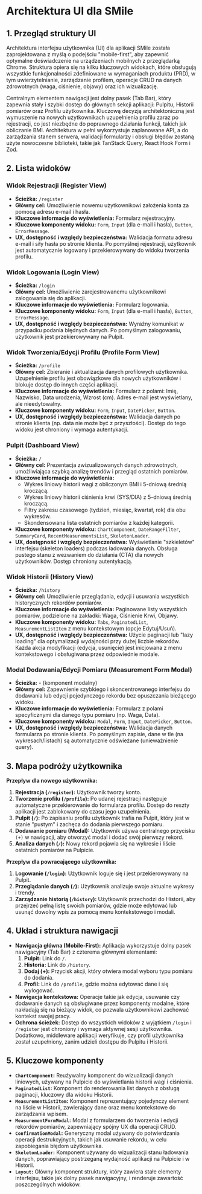 # Architektura UI dla SMile

## 1. Przegląd struktury UI

Architektura interfejsu użytkownika (UI) dla aplikacji SMile została zaprojektowana z myślą o podejściu "mobile-first", aby zapewnić optymalne doświadczenie na urządzeniach mobilnych z przeglądarką Chrome. Struktura opiera się na kilku kluczowych widokach, które obsługują wszystkie funkcjonalności zdefiniowane w wymaganiach produktu (PRD), w tym uwierzytelnianie, zarządzanie profilem, operacje CRUD na danych zdrowotnych (waga, ciśnienie, objawy) oraz ich wizualizację.

Centralnym elementem nawigacji jest dolny pasek (Tab Bar), który zapewnia stały i szybki dostęp do głównych sekcji aplikacji: Pulpitu, Historii pomiarów oraz Profilu użytkownika. Kluczową decyzją architektoniczną jest wymuszenie na nowych użytkownikach uzupełnienia profilu zaraz po rejestracji, co jest niezbędne do poprawnego działania funkcji, takich jak obliczanie BMI. Architektura w pełni wykorzystuje zaplanowane API, a do zarządzania stanem serwera, walidacji formularzy i obsługi błędów zostaną użyte nowoczesne biblioteki, takie jak TanStack Query, React Hook Form i Zod.

## 2. Lista widoków

### Widok Rejestracji (Register View)
- **Ścieżka:** `/register`
- **Główny cel:** Umożliwienie nowemu użytkownikowi założenia konta za pomocą adresu e-mail i hasła.
- **Kluczowe informacje do wyświetlenia:** Formularz rejestracyjny.
- **Kluczowe komponenty widoku:** `Form`, `Input` (dla e-mail i hasła), `Button`, `ErrorMessage`.
- **UX, dostępność i względy bezpieczeństwa:** Walidacja formatu adresu e-mail i siły hasła po stronie klienta. Po pomyślnej rejestracji, użytkownik jest automatycznie logowany i przekierowywany do widoku tworzenia profilu.

### Widok Logowania (Login View)
- **Ścieżka:** `/login`
- **Główny cel:** Umożliwienie zarejestrowanemu użytkownikowi zalogowania się do aplikacji.
- **Kluczowe informacje do wyświetlenia:** Formularz logowania.
- **Kluczowe komponenty widoku:** `Form`, `Input` (dla e-mail i hasła), `Button`, `ErrorMessage`.
- **UX, dostępność i względy bezpieczeństwa:** Wyraźny komunikat w przypadku podania błędnych danych. Po pomyślnym zalogowaniu, użytkownik jest przekierowywany na Pulpit.

### Widok Tworzenia/Edycji Profilu (Profile Form View)
- **Ścieżka:** `/profile`
- **Główny cel:** Zbieranie i aktualizacja danych profilowych użytkownika. Uzupełnienie profilu jest obowiązkowe dla nowych użytkowników i blokuje dostęp do innych części aplikacji.
- **Kluczowe informacje do wyświetlenia:** Formularz z polami: Imię, Nazwisko, Data urodzenia, Wzrost (cm). Adres e-mail jest wyświetlany, ale nieedytowalny.
- **Kluczowe komponenty widoku:** `Form`, `Input`, `DatePicker`, `Button`.
- **UX, dostępność i względy bezpieczeństwa:** Walidacja danych po stronie klienta (np. data nie może być z przyszłości). Dostęp do tego widoku jest chroniony i wymaga autentykacji.

### Pulpit (Dashboard View)
- **Ścieżka:** `/`
- **Główny cel:** Prezentacja zwizualizowanych danych zdrowotnych, umożliwiająca szybką analizę trendów i przegląd ostatnich pomiarów.
- **Kluczowe informacje do wyświetlenia:**
  - Wykres liniowy historii wagi z obliczonym BMI i 5-dniową średnią kroczącą.
  - Wykres liniowy historii ciśnienia krwi (SYS/DIA) z 5-dniową średnią kroczącą.
  - Filtry zakresu czasowego (tydzień, miesiąc, kwartał, rok) dla obu wykresów.
  - Skondensowana lista ostatnich pomiarów z każdej kategorii.
- **Kluczowe komponenty widoku:** `ChartComponent`, `DateRangeFilter`, `SummaryCard`, `RecentMeasurementsList`, `SkeletonLoader`.
- **UX, dostępność i względy bezpieczeństwa:** Wyświetlanie "szkieletów" interfejsu (skeleton loaders) podczas ładowania danych. Obsługa pustego stanu z wezwaniem do działania (CTA) dla nowych użytkowników. Dostęp chroniony autentykacją.

### Widok Historii (History View)
- **Ścieżka:** `/history`
- **Główny cel:** Umożliwienie przeglądania, edycji i usuwania wszystkich historycznych rekordów pomiarów.
- **Kluczowe informacje do wyświetlenia:** Paginowane listy wszystkich pomiarów, podzielone na zakładki: Waga, Ciśnienie Krwi, Objawy.
- **Kluczowe komponenty widoku:** `Tabs`, `PaginatedList`, `MeasurementListItem` z menu kontekstowym (opcje Edytuj/Usuń).
- **UX, dostępność i względy bezpieczeństwa:** Użycie paginacji lub "lazy loading" dla optymalizacji wydajności przy dużej liczbie rekordów. Każda akcja modyfikacji (edycja, usunięcie) jest inicjowana z menu kontekstowego i obsługiwana przez odpowiednie modale.

### Modal Dodawania/Edycji Pomiaru (Measurement Form Modal)
- **Ścieżka:** - (komponent modalny)
- **Główny cel:** Zapewnienie szybkiego i skoncentrowanego interfejsu do dodawania lub edycji pojedynczego rekordu bez opuszczania bieżącego widoku.
- **Kluczowe informacje do wyświetlenia:** Formularz z polami specyficznymi dla danego typu pomiaru (np. Waga, Data).
- **Kluczowe komponenty widoku:** `Modal`, `Form`, `Input`, `DatePicker`, `Button`.
- **UX, dostępność i względy bezpieczeństwa:** Walidacja danych formularza po stronie klienta. Po pomyślnym zapisie, dane w tle (na wykresach/listach) są automatycznie odświeżane (unieważnienie query).

## 3. Mapa podróży użytkownika

**Przepływ dla nowego użytkownika:**
1.  **Rejestracja (`/register`):** Użytkownik tworzy konto.
2.  **Tworzenie profilu (`/profile`):** Po udanej rejestracji następuje automatyczne przekierowanie do formularza profilu. Dostęp do reszty aplikacji jest zablokowany do czasu jego uzupełnienia.
3.  **Pulpit (`/`):** Po zapisaniu profilu użytkownik trafia na Pulpit, który jest w stanie "pustym" i zachęca do dodania pierwszego pomiaru.
4.  **Dodawanie pomiaru (Modal):** Użytkownik używa centralnego przycisku `(+)` w nawigacji, aby otworzyć modal i dodać swój pierwszy rekord.
5.  **Analiza danych (`/`):** Nowy rekord pojawia się na wykresie i liście ostatnich pomiarów na Pulpicie.

**Przepływ dla powracającego użytkownika:**
1.  **Logowanie (`/login`):** Użytkownik loguje się i jest przekierowywany na Pulpit.
2.  **Przeglądanie danych (`/`):** Użytkownik analizuje swoje aktualne wykresy i trendy.
3.  **Zarządzanie historią (`/history`):** Użytkownik przechodzi do Historii, aby przejrzeć pełną listę swoich pomiarów, gdzie może edytować lub usunąć dowolny wpis za pomocą menu kontekstowego i modali.

## 4. Układ i struktura nawigacji

- **Nawigacja główna (Mobile-First):** Aplikacja wykorzystuje dolny pasek nawigacyjny (Tab Bar) z czterema głównymi elementami:
  1.  **Pulpit:** Link do `/`.
  2.  **Historia:** Link do `/history`.
  3.  **Dodaj (+):** Przycisk akcji, który otwiera modal wyboru typu pomiaru do dodania.
  4.  **Profil:** Link do `/profile`, gdzie można edytować dane i się wylogować.
- **Nawigacja kontekstowa:** Operacje takie jak edycja, usuwanie czy dodawanie danych są obsługiwane przez komponenty modalne, które nakładają się na bieżący widok, co pozwala użytkownikowi zachować kontekst swojej pracy.
- **Ochrona ścieżek:** Dostęp do wszystkich widoków z wyjątkiem `/login` i `/register` jest chroniony i wymaga aktywnej sesji użytkownika. Dodatkowo, middleware aplikacji weryfikuje, czy profil użytkownika został uzupełniony, zanim udzieli dostępu do Pulpitu i Historii.

## 5. Kluczowe komponenty

- **`ChartComponent`:** Reużywalny komponent do wizualizacji danych liniowych, używany na Pulpicie do wyświetlania historii wagi i ciśnienia.
- **`PaginatedList`:** Komponent do renderowania list danych z obsługą paginacji, kluczowy dla widoku Historii.
- **`MeasurementListItem`:** Komponent reprezentujący pojedynczy element na liście w Historii, zawierający dane oraz menu kontekstowe do zarządzania wpisem.
- **`MeasurementFormModal`:** Modal z formularzem do tworzenia i edycji rekordów pomiarów, zapewniający spójny UX dla operacji CRUD.
- **`ConfirmationModal`:** Generyczny modal używany do potwierdzania operacji destrukcyjnych, takich jak usuwanie rekordu, w celu zapobiegania błędom użytkownika.
- **`SkeletonLoader`:** Komponent używany do wizualizacji stanu ładowania danych, poprawiający postrzeganą wydajność aplikacji na Pulpicie i w Historii.
- **`Layout`:** Główny komponent struktury, który zawiera stałe elementy interfejsu, takie jak dolny pasek nawigacyjny, i renderuje zawartość poszczególnych widoków.
